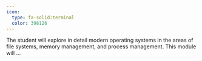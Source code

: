 ```yaml
---
icon:
  type: fa-solid:terminal
  color: 398126
---
```


The student will explore in detail modern operating systems in the areas of file systems, memory management, and process management. This module will  ... 
